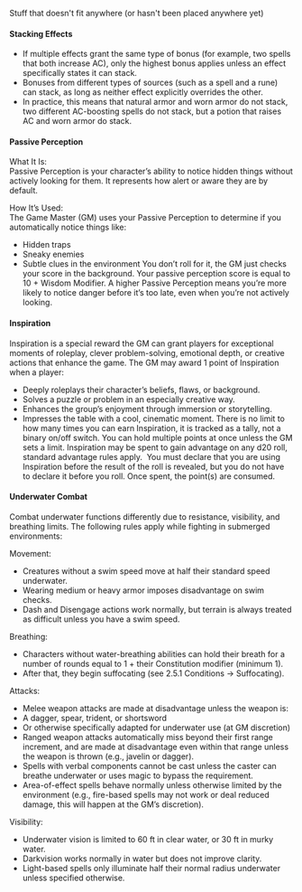 
Stuff that doesn't fit anywhere (or hasn't been placed anywhere yet)
#### Stacking Effects
- If multiple effects grant the same type of bonus (for example, two spells that both increase AC), only the highest bonus applies unless an effect specifically states it can stack.
- Bonuses from different types of sources (such as a spell and a rune) can stack, as long as neither effect explicitly overrides the other.
- In practice, this means that natural armor and worn armor do not stack, two different AC-boosting spells do not stack, but a potion that raises AC and worn armor do stack.
#### Passive Perception
What It Is:  
Passive Perception is your character’s ability to notice hidden things without actively looking for them. It represents how alert or aware they are by default.

How It’s Used:  
The Game Master (GM) uses your Passive Perception to determine if you automatically notice things like:
- Hidden traps
- Sneaky enemies
- Subtle clues in the environment
You don’t roll for it, the GM just checks your score in the background. Your passive perception score is equal to 10 + Wisdom Modifier.
A higher Passive Perception means you’re more likely to notice danger before it’s too late, even when you’re not actively looking.
#### Inspiration
Inspiration is a special reward the GM can grant players for exceptional moments of roleplay, clever problem-solving, emotional depth, or creative actions that enhance the game.
The GM may award 1 point of Inspiration when a player:
- Deeply roleplays their character’s beliefs, flaws, or background.
- Solves a puzzle or problem in an especially creative way.
- Enhances the group’s enjoyment through immersion or storytelling.
- Impresses the table with a cool, cinematic moment.
There is no limit to how many times you can earn Inspiration, it is tracked as a tally, not a binary on/off switch. You can hold multiple points at once unless the GM sets a limit.
Inspiration may be spent to gain advantage on any d20 roll, standard advantage rules apply. 
You must declare that you are using Inspiration before the result of the roll is revealed, but you do not have to declare it before you roll.
Once spent, the point(s) are consumed.
#### Underwater Combat
Combat underwater functions differently due to resistance, visibility, and breathing limits. The following rules apply while fighting in submerged environments:

Movement:
- Creatures without a swim speed move at half their standard speed underwater.
- Wearing medium or heavy armor imposes disadvantage on swim checks.
- Dash and Disengage actions work normally, but terrain is always treated as difficult unless you have a swim speed.

Breathing:
- Characters without water-breathing abilities can hold their breath for a number of rounds equal to 1 + their Constitution modifier (minimum 1).
- After that, they begin suffocating (see 2.5.1 Conditions → Suffocating).

Attacks:
- Melee weapon attacks are made at disadvantage unless the weapon is:
- A dagger, spear, trident, or shortsword
- Or otherwise specifically adapted for underwater use (at GM discretion)
- Ranged weapon attacks automatically miss beyond their first range increment, and are made at disadvantage even within that range unless the weapon is thrown (e.g., javelin or dagger).
- Spells with verbal components cannot be cast unless the caster can breathe underwater or uses magic to bypass the requirement.
- Area-of-effect spells behave normally unless otherwise limited by the environment (e.g., fire-based spells may not work or deal reduced damage, this will happen at the GM’s discretion).

Visibility:
- Underwater vision is limited to 60 ft in clear water, or 30 ft in murky water.
- Darkvision works normally in water but does not improve clarity.
- Light-based spells only illuminate half their normal radius underwater unless specified otherwise.